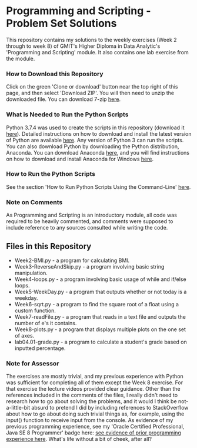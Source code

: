 # Programming and Scripting - Problem Set Solutions

This repository contains my solutions to the weekly exercises (Week 2 through to week 8) of GMIT's Higher Diploma in Data Analytic's 'Programming and Scripting' module. It also contains one lab exercise from the module.

### How to Download this Repository
Click on the green 'Clone or download' button near the top right of this page, and then select 'Download ZIP'. You will then need to unzip the downloaded file. You can download 7-zip [here](https://www.7-zip.org/download.html).

### What is Needed to Run the Python Scripts
Python 3.7.4 was used to create the scripts in this repository (download it [here](https://www.python.org/downloads/)). Detailed instructions on how to download and install the latest version of Python are available [here](https://realpython.com/installing-python/). Any version of Python 3 can run the scripts. You can also download Python by downloading the Python distribution, Anaconda. You can download Anaconda [here](https://www.anaconda.com/distribution/), and you will find instructions on how to download and install Anaconda for Windows [here](https://docs.anaconda.com/anaconda/install/windows/).

### How to Run the Python Scripts
See the section 'How to Run Python Scripts Using the Command-Line' [here](https://realpython.com/run-python-scripts/).

### Note on Comments
As Programming and Scripting is an introductory module, all code was required to be heavily commented, and comments were supposed to include reference to any sources consulted while writing the code.

## Files in this Repository
* Week2-BMI.py  -  a program for calculating BMI.
* Week3-ReverseAndSkip.py  -  a program involving basic string manipulation.
* Week4-loops.py  -  a program involving basic usage of while and if/else loops.
* Week5-WeekDay.py  -  a program that outputs whether or not today is a weekday.
* Week6-sqrt.py  -  a program to find the square root of a float using a custom function.
* Week7-readFile.py  -  a program that reads in a text file and outputs the number of e's it contains.
* Week8-plots.py  -  a program that displays multiple plots on the one set of axes.
* lab04.01-grade.py  -  a program to calculate a student's grade based on inputted percentage.

### Note for Assessor
The exercises are mostly trivial, and my previous experience with Python was sufficient for completing all of them except the Week 8 exercise. For that exercise the lecture videos provided clear guidance. Other than the references included in the comments of the files, I really didn't need to research how to go about solving the problems, and it would I think be not-a-little-bit absurd to pretend I did by including references to StackOverflow about how to go about doing such trivial things as, for example, using the input() function to receive input from the console. As evidence of my previous programming experience, see my 'Oracle Certified Professional, Java SE 8 Programmer' badge here: [see evidence of prior programming experience here](https://www.youracclaim.com/badges/416897ef-486c-40d2-8ba3-11e79bd59622). What's life without a bit of cheek, after all?
